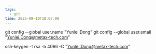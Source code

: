 ```yaml
---
tags:
  - git
time: 2025-09-10T18:07:00
---
```

git config --global user.name "Yunlei Dong"
git config --global user.email "Yunlei.Dong@metax-tech.com"

ssh-keygen -t rsa -b 4096 -C "Yunlei.Dong@metax-tech.com"